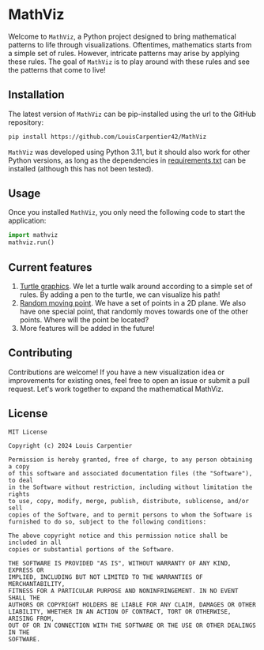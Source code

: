 # MathViz

Welcome to `MathViz`, a Python project designed to bring mathematical 
patterns to life through visualizations. Oftentimes, mathematics starts
from a simple set of rules. However, intricate patterns may arise by 
applying these rules. The goal of `MathViz` is to play around with these
rules and see the patterns that come to live!

## Installation

The latest version of `MathViz` can be pip-installed using the url to 
the GitHub repository:
```bash
pip install https://github.com/LouisCarpentier42/MathViz
```
`MathViz` was developed using Python 3.11, but it should also work for 
other Python versions, as long as the dependencies in [requirements.txt](requirements.txt)
can be installed (although this has not been tested). 

## Usage

Once you installed `MathViz`, you only need the following code to start the application:

```python
import mathviz
mathviz.run()
```

## Current features

1. [Turtle graphics](mathviz/turtle_graphics/README.md). We let a turtle walk around 
   according to a simple set of rules. By adding a pen to the turtle, we can visualize
   his path! 
2. [Random moving point](mathviz/random_moving_point/README.md). We have a set of points
   in a 2D plane. We also have one special point, that randomly moves towards one of the
   other points. Where will the point be located? 
3. More features will be added in the future! 

## Contributing

Contributions are welcome! If you have a new visualization idea or 
improvements for existing ones, feel free to open an issue or submit 
a pull request. Let's work together to expand the mathematical MathViz.

## License

    MIT License
    
    Copyright (c) 2024 Louis Carpentier
    
    Permission is hereby granted, free of charge, to any person obtaining a copy
    of this software and associated documentation files (the "Software"), to deal
    in the Software without restriction, including without limitation the rights
    to use, copy, modify, merge, publish, distribute, sublicense, and/or sell
    copies of the Software, and to permit persons to whom the Software is
    furnished to do so, subject to the following conditions:
    
    The above copyright notice and this permission notice shall be included in all
    copies or substantial portions of the Software.
    
    THE SOFTWARE IS PROVIDED "AS IS", WITHOUT WARRANTY OF ANY KIND, EXPRESS OR
    IMPLIED, INCLUDING BUT NOT LIMITED TO THE WARRANTIES OF MERCHANTABILITY,
    FITNESS FOR A PARTICULAR PURPOSE AND NONINFRINGEMENT. IN NO EVENT SHALL THE
    AUTHORS OR COPYRIGHT HOLDERS BE LIABLE FOR ANY CLAIM, DAMAGES OR OTHER
    LIABILITY, WHETHER IN AN ACTION OF CONTRACT, TORT OR OTHERWISE, ARISING FROM,
    OUT OF OR IN CONNECTION WITH THE SOFTWARE OR THE USE OR OTHER DEALINGS IN THE
    SOFTWARE.
